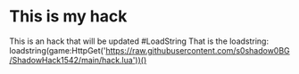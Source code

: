 # This is my hack
This is an hack that will be updated
#LoadString
That is the loadstring:
loadstring(game:HttpGet('https://raw.githubusercontent.com/s0shadow0BG/ShadowHack1542/main/hack.lua'))()
